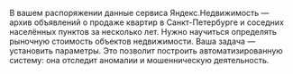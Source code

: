 В вашем распоряжении данные сервиса Яндекс.Недвижимость — архив объявлений о продаже квартир в Санкт-Петербурге и соседних населённых пунктов за несколько лет. 
Нужно научиться определять рыночную стоимость объектов недвижимости. Ваша задача — установить параметры. 
Это позволит построить автоматизированную систему: она отследит аномалии и мошенническую деятельность.
